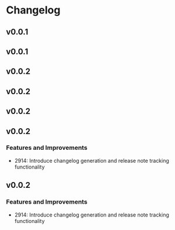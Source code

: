 # Changelog

## v0.0.1

## v0.0.1

## v0.0.2

## v0.0.2

## v0.0.2

## v0.0.2

### Features and Improvements

- 2914: Introduce changelog generation and release note tracking functionality

## v0.0.2

### Features and Improvements

- 2914: Introduce changelog generation and release note tracking functionality

